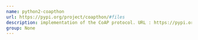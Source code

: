 ```yaml
---
name: python2-coapthon
url: https://pypi.org/project/coapthon/#files
description: implementation of the CoAP protocol. URL : https://pypi.org/project/coapthon/#files Groups : None
group: None
---
```

